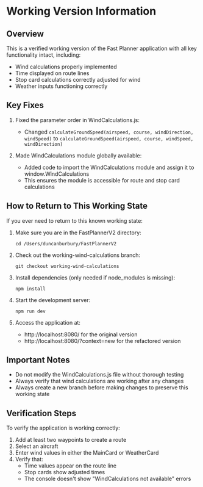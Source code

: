# Working Version Information

## Overview

This is a verified working version of the Fast Planner application with all key functionality intact, including:

- Wind calculations properly implemented
- Time displayed on route lines
- Stop card calculations correctly adjusted for wind
- Weather inputs functioning correctly

## Key Fixes

1. Fixed the parameter order in WindCalculations.js:
   - Changed `calculateGroundSpeed(airspeed, course, windDirection, windSpeed)` to `calculateGroundSpeed(airspeed, course, windSpeed, windDirection)`

2. Made WindCalculations module globally available:
   - Added code to import the WindCalculations module and assign it to window.WindCalculations
   - This ensures the module is accessible for route and stop card calculations

## How to Return to This Working State

If you ever need to return to this known working state:

1. Make sure you are in the FastPlannerV2 directory:
   ```
   cd /Users/duncanburbury/FastPlannerV2
   ```

2. Check out the working-wind-calculations branch:
   ```
   git checkout working-wind-calculations
   ```

3. Install dependencies (only needed if node_modules is missing):
   ```
   npm install
   ```

4. Start the development server:
   ```
   npm run dev
   ```

5. Access the application at:
   - http://localhost:8080/ for the original version
   - http://localhost:8080/?context=new for the refactored version

## Important Notes

- Do not modify the WindCalculations.js file without thorough testing
- Always verify that wind calculations are working after any changes
- Always create a new branch before making changes to preserve this working state

## Verification Steps

To verify the application is working correctly:

1. Add at least two waypoints to create a route
2. Select an aircraft
3. Enter wind values in either the MainCard or WeatherCard
4. Verify that:
   - Time values appear on the route line
   - Stop cards show adjusted times
   - The console doesn't show "WindCalculations not available" errors
